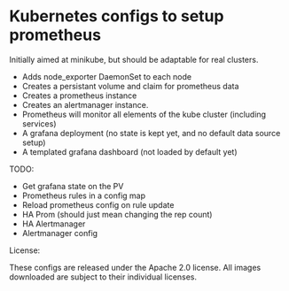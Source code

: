 # Kubernetes configs to setup prometheus

Initially aimed at minikube, but should be adaptable
for real clusters.

- Adds node_exporter DaemonSet to each node
- Creates a persistant volume and claim for prometheus data
- Creates a prometheus instance
- Creates an alertmanager instance.
- Prometheus will monitor all elements of the kube cluster (including
  services)
- A grafana deployment (no state is kept yet, and no default
  data source setup)
- A templated grafana dashboard (not loaded by default yet)

TODO:

- Get grafana state on the PV
- Prometheus rules in a config map
- Reload prometheus config on rule update
- HA Prom (should just mean changing the rep count)
- HA Alertmanager
- Alertmanager config

License:

These configs are released under the Apache 2.0 license. All images
downloaded are subject to their individual licenses.
